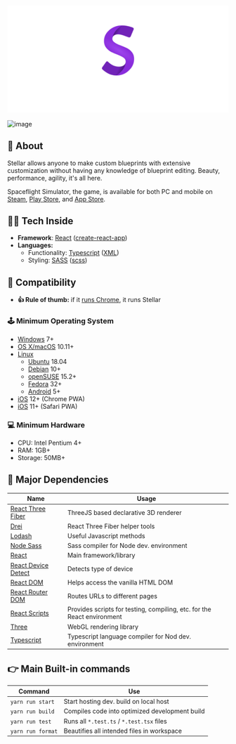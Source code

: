 <p align="center"><img src="./public/mstile-310x150.png" /></p>

![image](https://user-images.githubusercontent.com/43380238/148424321-199a10a1-78ac-41ee-8726-827a1b79d366.png)

## 🤔 About

Stellar allows anyone to make custom blueprints with extensive customization without having any knowledge of blueprint editing. Beauty, performance, agility, it's all here.

Spaceflight Simulator, the game, is available for both PC and mobile on [Steam](https://store.steampowered.com/app/1718870/), [Play Store](https://play.google.com/store/apps/details?id=com.StefMorojna.SpaceflightSimulator), and [App Store](https://apps.apple.com/us/app/id1308057272).

## 👨‍💻 Tech Inside

- **Framework**: [React](https://reactjs.org/) ([create-react-app](https://create-react-app.dev/))
- **Languages:**
  - Functionality: [Typescript](https://www.typescriptlang.org/) ([XML](https://www.typescriptlang.org/docs/handbook/jsx.html))
  - Styling: [SASS](https://sass-lang.com/) ([scss](https://sass-lang.com/documentation/syntax#scss))

## 🔌 Compatibility

- **👍 Rule of thumb:** if it [runs Chrome](https://support.google.com/chrome/a/answer/7100626), it runs Stellar

### 🕹️ Minimum Operating System

- [Windows](https://www.microsoft.com/windows) 7+
- [OS X/macOS](https://www.apple.com/macos/) 10.11+
- [Linux](https://www.linux.org/)
  - [Ubuntu](https://ubuntu.com/) 18.04
  - [Debian](https://www.debian.org/) 10+
  - [openSUSE](https://www.opensuse.org/) 15.2+
  - [Fedora](https://getfedora.org/) 32+
  - [Android](https://www.android.com/) 5+
- [iOS](https://www.apple.com/ios/) 12+ (Chrome PWA)
- [iOS](https://www.apple.com/ios/) 11+ (Safari PWA)

### 💻 Minimum Hardware

- CPU: Intel Pentium 4+
- RAM: 1GB+
- Storage: 50MB+

## 🐒 Major Dependencies

| Name                                                          | Usage                                                                   |
| ------------------------------------------------------------- | ----------------------------------------------------------------------- |
| [React Three Fiber](https://npmjs.org/@react-three/fiber/)    | ThreeJS based declarative 3D renderer                                   |
| [Drei](https://npmjs.org/@react-three/drei)                   | React Three Fiber helper tools                                          |
| [Lodash](https://npmjs.org/lodash/)                           | Useful Javascript methods                                               |
| [Node Sass](https://npmjs.org/node-sass/)                     | Sass compiler for Node dev. environment                                 |
| [React](https://npmjs.org/react/)                             | Main framework/library                                                  |
| [React Device Detect](https://npmjs.org/react-device-detect/) | Detects type of device                                                  |
| [React DOM](https://npmjs.org/react-dom/)                     | Helps access the vanilla HTML DOM                                       |
| [React Router DOM](https://npmjs.org/react-router-dom/)       | Routes URLs to different pages                                          |
| [React Scripts](https://npmjs.org/react-scripts/)             | Provides scripts for testing, compiling, etc. for the React environment |
| [Three](https://npmjs.org/three/)                             | WebGL rendering library                                                 |
| [Typescript](https://npmjs.org/typescript/)                   | Typescript language compiler for Nod dev. environment                   |

## 👉 Main Built-in commands

| Command           | Use                                            |
| ----------------- | ---------------------------------------------- |
| `yarn run start`  | Start hosting dev. build on local host         |
| `yarn run build`  | Compiles code into optimized development build |
| `yarn run test`   | Runs all `*.test.ts` / `*.test.tsx` files      |
| `yarn run format` | Beautifies all intended files in workspace     |
